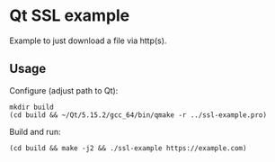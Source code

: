 # Qt SSL example

Example to just download a file via http(s).

## Usage

Configure (adjust path to Qt):

```
mkdir build
(cd build && ~/Qt/5.15.2/gcc_64/bin/qmake -r ../ssl-example.pro)
```

Build and run:

```
(cd build && make -j2 && ./ssl-example https://example.com)
```

